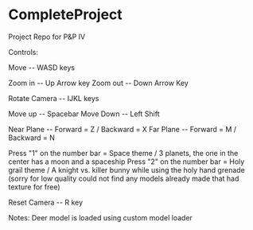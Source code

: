 # CompleteProject
Project Repo for P&amp;P IV

Controls:

Move -- WASD keys

Zoom in  -- Up Arrow key
Zoom out -- Down Arrow Key

Rotate Camera -- IJKL keys

Move up   -- Spacebar
Move Down -- Left Shift

Near Plane --  Forward = Z /  Backward = X
Far Plane -- Forward = M  / Backward = N

Press "1" on the number bar = Space theme / 3 planets, the one in the center has a moon and a spaceship
Press "2" on the number bar = Holy grail theme / A knight vs. killer bunny while using the holy hand grenade (sorry for low quality could not find any models already made that had texture for free)

Reset Camera -- R key


Notes:
Deer model is loaded using custom model loader
